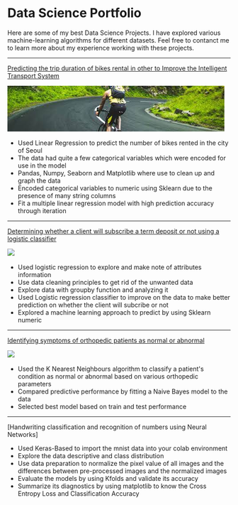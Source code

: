 # Data Science Portfolio

Here are some of my best Data Science Projects. I have explored various machine-learning algorithms for different datasets. Feel free to contanct me to learn more about my experience working with these projects.

***

[Predicting the trip duration of bikes rental in other to Improve the Intelligent Transport System](https://github.com/emani27/Emani_DataScience/blob/master/Linear_Regression%20Project.ipynb)

<img src="images/bike_image.jpg"/>

- Used Linear Regression to predict the number of bikes rented in the city of Seoul
- The data had quite a few categorical variables which were encoded for use in the model
- Pandas, Numpy, Seaborn and Matplotlib where use to clean up and graph the data
- Encoded categorical variables to numeric using Sklearn due to the presence of many string columns
- Fit a multiple linear regression model with high prediction accuracy through iteration

***

[Determining whether a client will subscribe a term deposit or not using a logistic classifier](https://github.com/emani27/Emani_DataScience/blob/master/Logistic%20Regression%20Project.ipynb)

<img src="images/breast-cancer.jpeg?raw=true"/>

- Used logistic regression to explore and make note of attributes information 
- Use data cleaning principles to get rid of the unwanted data
- Explore data with groupby function and analyzing it
- Used Logistic regression classifier to improve on the data to make better prediction on whether the client will subcribe or not
- Explored a machine learning approach to predict by using Sklearn numeric 

***

[Identifying symptoms of orthopedic patients as normal or abnormal](/sample_page)

<img src="images/knee-brace-ortho.png?raw=true"/>

- Used the K Nearest Neighbours algorithm to classify a patient's condition as normal or abnormal based on various orthopedic parameters
- Compared predictive performance by fitting a Naive Bayes model to the data
- Selected best model based on train and test performance

***

[Handwriting classification and recognition of numbers using Neural Networks]

- Used Keras-Based to import the mnist data into your colab environment
- Explore the data descriptive and class distribution
- Use data preparation to normalize the pixel value of all images and the differences between pre-processed images and the normalized images 
- Evaluate the models by using Kfolds and validate its accuracy
- Summarize its diagnostics by using matplotlib to know the Cross Entropy Loss and Classification Accuracy

